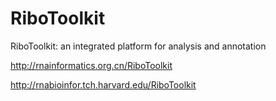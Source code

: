 # RiboToolkit
RiboToolkit: an integrated platform for analysis and annotation

http://rnainformatics.org.cn/RiboToolkit

http://rnabioinfor.tch.harvard.edu/RiboToolkit
